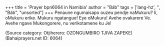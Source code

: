 +++
title = 'Prayer bpn6064 in Namibia'
author = "Báb"
tags = ['lang-hz', '', "Báb", "unsorted"]
+++
Penaune ngumaisapo ouzeu pendje naMukuru? Ii, oMukuru erike. Mukuru ngatangue! Eye oMukuru! Avehe ovakarere Ve. Avehe ngave Mukongorere, nu verikotamene ku Je!

(Source category: Otjiherero: OZONGUMBIRO TJIVA ZAPEKE)
(Bahaiprayers.net ID: 6064)
